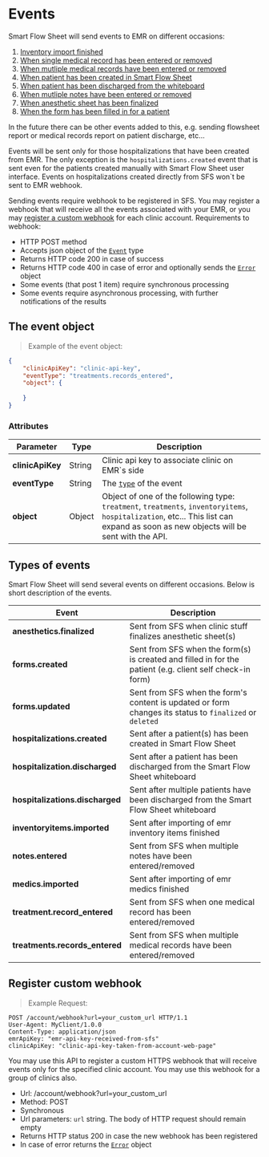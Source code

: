 # Events

Smart Flow Sheet will send events to EMR on different occasions:

1. [Inventory import finished](#receiving-the-status-of-import-operation)
2. [When single medical record has been entered or removed](#retreive-single-medical-record)
3. [When mutliple medical records have been entered or removed](#retreive-multiple-medical-records)
4. [When patient has been created in Smart Flow Sheet](#get-notified-about-new-hospitalizations)
5. [When patient has been discharged from the whiteboard](#discharge-hospitalization-event)
6. [When mutliple notes have been entered or removed](#retreive-multiple-notes)
7. [When anesthetic sheet has been finalized](#finalize-anesthetic-event)
8. [When the form has been filled in for a patient](#retreive-forms-with-events)

In the future there can be other events added to this, e.g. sending flowsheet report or medical records report on patient discharge, etc…

Events will be sent only for those hospitalizations that have been created from EMR. The only exception is the `hospitalizations.created` event that is sent even for the patients created manually with Smart Flow Sheet user interface. Events on hospitalizations created directly from SFS won`t be sent to EMR webhook. 

Sending events require webhook to be registered in SFS. You may register a webhook that will receive all the events associated with your EMR, or you may [register a custom webhook](#register-custom-webhook) for each clinic account. Requirements to webhook:

* HTTP POST method
* Accepts json object of the [`Event`](the-event-object) type
* Returns HTTP code 200 in case of success
* Returns HTTP code 400 in case of error and optionally sends the [`Error`](#the-event-object) object
* Some events (that post 1 item) require synchronous processing
* Some events require asynchronous processing, with further notifications of the results

## The event object

> Example of the event object:

```json
{
    "clinicApiKey": "clinic-api-key",
    "eventType": "treatments.records_entered",
    "object": {
	    
	}
}
```

### Attributes

Parameter | Type | Description
---------- | ------- | -------
**clinicApiKey** | String | Clinic api key to associate clinic on EMR`s side
**eventType** | String | The [`type`](#types-of-events) of the event
**object** | Object | Object of one of the following type: `treatment`, `treatments`, `inventoryitems`, `hospitalization`, etc... This list can expand as soon as new objects will be sent with the API.


## Types of events

Smart Flow Sheet will send several events on different occasions. Below is short description of the events.

Event | Description
---------- | -------
**anesthetics.finalized** | Sent from SFS when clinic stuff finalizes anesthetic sheet(s)
**forms.created** | Sent from SFS when the form(s) is created and filled in for the patient (e.g. client self check-in form)
**forms.updated** | Sent from SFS when the form's content is updated or form changes its status to `finalized` or `deleted`
**hospitalizations.created** | Sent after a patient(s) has been created in Smart Flow Sheet
**hospitalization.discharged** | Sent after a patient has been discharged from the Smart Flow Sheet whiteboard
**hospitalizations.discharged** | Sent after multiple patients have been discharged from the Smart Flow Sheet whiteboard
**inventoryitems.imported** | Sent after importing of emr inventory items finished
**notes.entered** | Sent from SFS when multiple notes have been entered/removed
**medics.imported** | Sent after importing of emr medics finished
**treatment.record_entered** | Sent from SFS when one medical record has been entered/removed
**treatments.records_entered** | Sent from SFS when multiple medical records have been entered/removed


## Register custom webhook

> Example Request:

```http
POST /account/webhook?url=your_custom_url HTTP/1.1
User-Agent: MyClient/1.0.0
Content-Type: application/json
emrApiKey: "emr-api-key-received-from-sfs"
clinicApiKey: "clinic-api-key-taken-from-account-web-page"
```

You may use this API to register a custom HTTPS webhook that will receive events only for the specified clinic account. You may use this webhook for a group of clinics also. 

* Url: /account/webhook?url=your_custom_url
* Method: POST
* Synchronous
* Url parameters: `url` string. The body of HTTP request should remain empty
* Returns HTTP status 200 in case the new webhook has been registered
* In case of error returns the [`Error`](#the-error-object) object